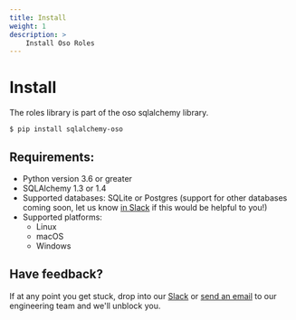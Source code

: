 ```yaml
---
title: Install
weight: 1
description: >
    Install Oso Roles
---
```


# Install

The roles library is part of the oso sqlalchemy library.

```console
$ pip install sqlalchemy-oso
```

## Requirements:

* Python version 3.6 or greater
* SQLAlchemy 1.3 or 1.4
* Supported databases: SQLite or Postgres (support for other databases
coming soon, let us know [in Slack](https://join-slack.osohq.com/) if
this would be helpful to you!)
* Supported platforms:
  * Linux
  * macOS
  * Windows

## Have feedback?

If at any point you get stuck, drop into our
[Slack](https://join-slack.osohq.com/) or <a href="mailto:engineering@osohq.com">send an email</a> to our engineering
team and we'll unblock you.
